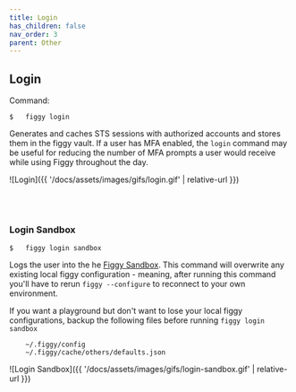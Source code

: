 ```yaml
---
title: Login
has_children: false
nav_order: 3
parent: Other
---
```


## Login

Command:

    $   figgy login
        
Generates and caches STS sessions with authorized accounts and stores them in the figgy vault. If a user has MFA enabled,
the `login` command may be useful for reducing the number of MFA prompts a user would receive while using Figgy 
throughout the day. 

![Login]({{ '/docs/assets/images/gifs/login.gif' | relative-url }})

<br/><br/>

### Login Sandbox

    $   figgy login sandbox
    
Logs the user into the he [Figgy Sandbox](/docs/getting-started/sandbox.html). This command will overwrite any existing
local figgy configuration - meaning, after running this command you'll have to rerun `figgy --configure` to 
reconnect to your own environment.

If you want a playground but don't want to lose your local figgy configurations, backup the following files
before running `figgy login sandbox`

        ~/.figgy/config
        ~/.figgy/cache/others/defaults.json
        
![Login Sandbox]({{ '/docs/assets/images/gifs/login-sandbox.gif' | relative-url }})
<br/>